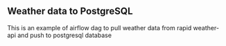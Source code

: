 ## Weather data to PostgreSQL
This is an example of airflow dag to pull weather data from rapid weather-api and push to postgresql database

